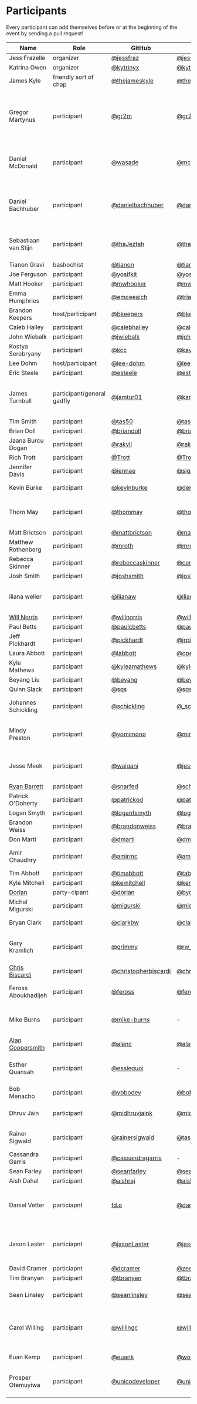 # Participants

Every participant can add themselves before or at the beginning of the event by
sending a pull request!

| Name  | Role | GitHub | Twitter | Notes |
| ----- | ---- | ------ | ------- | ----- |
| Jess Frazelle  | organizer  | [@jessfraz](https://github.com/jessfraz) | [@jessfraz](https://twitter.com/jessfraz) | |
| Katrina Owen | organizer | [@kytrinyx](https://github.com/kytrinyx) | [@kytrinyx](https://twitter.com/kytrinyx) | |
| James Kyle | friendly sort of chap | [@thejameskyle](https://github.com/thejameskyle) | [@thejameskyle](https://twitter.com/thejameskyle) | |
| Gregor Martynus | participant |[@gr2m](https://github.com/gr2m/) | [@gr2m](https://twitter.com/gr2m/) | LA based 🛫 Tue, Feb 14 with [jetBlue 6736](https://www.google.com/search?q=jetBlue+6736) 🛬 Thu, Feb 16: [jetBlue 1435](https://www.google.com/search?q=jetBlue+1435) |
| Daniel McDonald | participant |[@wasade](https://github.com/wasade) | [@mcdonadt](https://twitter.com/mcdonadt) | SEA based, arriving Weds morning on [UA 1721](https://www.google.com/search?q=check+flight+UA1721)
| Daniel Bachhuber | participant |[@danielbachhuber](https://github.com/danielbachhuber) | [@danielbachhuber](https://twitter.com/danielbachhuber) | PDX based, arriving Weds morning on [Alaska 2589](https://www.google.com/search?q=Alaska+2589)
| Sebastiaan van Stijn | participant |[@thaJeztah](https://github.com/thaJeztah) | [@thaJeztah](https://twitter.com/thaJeztah) | Located in The Netherlands 🇳🇱
| Tianon Gravi | bashochist | [@tianon](https://github.com/tianon) | [@tianon](https://twitter.com/tianon) | |
| Joe Ferguson | participant |[@yosifkit](https://github.com/yosifkit) | [@yosifkit](https://twitter.com/yosifkit) | |
| Matt Hooker | participant | [@mwhooker](https://github.com/mwhooker) | [@mwhooker](https://twitter.com/mwhooker) | |
| Emma Humphries | participant |[@emceeaich](https://github.com/emceeaich) | [@triagegirl](https://twitter.com/triagegirl) | Bay Area Local |
| Brandon Keepers | host/participant |[@bkeepers](https://github.com/bkeepers) | [@bkeepers](https://twitter.com/bkeepers) | |
| Caleb Hailey | participant |[@calebhailey](https://github.com/calebhailey) | [@calebhailey](https://twitter.com/calebhailey) | |
| John Wiebalk | participant |[@jwiebalk](https://github.com/jwiebalk) | [@johnwiebalk](https://twitter.com/johnwiebalk) | |
| Kostya Serebryany | participant |[@kcc](https://github.com/kcc) | [@kayseesee](https://twitter.com/kayseesee) | |
| Lee Dohm | host/participant |[@lee-dohm](https://github.com/lee-dohm) | [@leedohm](https://twitter.com/leedohm) | |
| Eric Steele | participant |[@esteele](https://github.com/esteele) | [@esteele](https://twitter.com/esteele) | |
| James Turnbull | participant/general gadfly | [@jamtur01](https://github.com/jamtur01) | [@kartar](https://twitter.com/kartar) | NYC-based. 2/13 UA212, 2/17 UA 212 |
| Tim Smith | participant |[@tas50](https://github.com/tas50) | [@tas50](https://twitter.com/tas50) | PDX based |
| Brian Doll | participant |[@briandoll](https://github.com/briandoll) | [@briandoll](https://twitter.com/briandoll) | SF |
| Jaana Burcu Dogan | participant |[@rakyll](https://github.com/rakyll) | [@rakyll](https://twitter.com/rakyll) | |
| Rich Trott | participant |[@Trott](https://github.com/Trott) | [@Trott](https://twitter.com/Trott) | |
| Jennifer Davis | participant | [@iennae](https://github.com/iennae) | [@sigje](https://twitter.com/sigje) | Bay Area based |
| Kevin Burke | participant | [@kevinburke](https://github.com/kevinburke) | [@derivativeburke](https://twitter.com/derivativeburke) | [available for hire](https://burke.services) |
| Thom May | participant | [@thommay](https://github.com/thommay) | [@thommay](https://twitter.com/thommay) | London based, in SF 2/11 - 2/16 |
| Matt Brictson | participant | [@mattbrictson](https://github.com/mattbrictson) | [@mattbrictson](https://twitter.com/mattbrictson) | SF |
| Matthew Rothenberg | participant | [@mroth](https://github.com/mroth) | [@mroth](https://twitter.com/mroth) | Brooklyn |
| Rebecca Skinner | participant | [@rebeccaskinner](https://github.com/rebeccaskinner) | [@cercerilla](https://twitter.com/cercerilla) | St. Louis |
| Josh Smith | participant | [@joshsmith](https://github.com/joshsmith) | [@joshsmith](https://twitter.com/joshsmith) | San Diego |
| iliana weller | participant | [@ilianaw](https://github.com/ilianaw) | [@ilianaweller](https://twitter.com/ilianaweller) | Greetings from Amazon Linux |
| [Will Norris](https://willnorris.com/)  | participant  | [@willnorris](https://github.com/willnorris) | [@willnorris](https://twitter.com/willnorris) | |
| Paul Betts | participant |[@paulcbetts](https://github.com/paulcbetts) | [@paulcbetts](https://twitter.com/paulcbetts) | SF |
| Jeff Pickhardt | participant |[@pickhardt](https://github.com/pickhardt) | [@jrpickhardt](https://twitter.com/jrpickhardt) | SF |
| Laura Abbott | participant | [@labbott](https://github.com/labbott) | [@openlabbott](https://twitter.com/openlabbott) | SEA |
| Kyle Mathews | participant | [@kyleamathews](https://github.com/kyleamathews) | [@kylemathews](https://twitter.com/kylemathews) | SF |
| Beyang Liu | participant | [@beyang](https://github.com/beyang) | [@beyang](https://twitter.com/beyang) | SF |
| Quinn Slack | participant | [@sqs](https://github.com/sqs) | [@sqs](https://twitter.com/sqs) | SF |
| Johannes Schickling | participant | [@schickling](https://github.com/schickling) | [@_schickling](https://twitter.com/_schickling) | 🇩🇪 Berlin (SF Feb 10 - 17) |
| Mindy Preston | participant | [@yomimono](https://github.com/yomimono) | [@mindypreston](https://twitter.com/mindypreston) | Madison, WI (SF 7 Feb - 16 Feb) |
| Jesse Meek | participant | [@waigani](https://github.com/waigani) | [@jessemeek](https://twitter.com/jessemeek) | New Zealand!! (SF Feb 6 - 19) |
| [Ryan Barrett](https://snarfed.org/) | participant  | [@snarfed](https://github.com/snarfed) | [@schnarfed](https://twitter.com/schnarfed) | SF |
| Patrick O'Doherty | participant | [@patrickod](https://github.com/patrickod) | [@patrickod](https://twitter.com/patrickod) | SF |
| Logan Smyth | participant | [@loganfsmyth](https://github.com/loganfsmyth) | [@loganfsmyth](https://twitter.com/loganfsmyth) | SF |
| Brandon Weiss | participant | [@brandonweiss](https://github.com/brandonweiss) | [@brandon_weiss](https://twitter.com/brandon_weiss) | SF |
| Don Marti | participant | [@dmarti](https://github.com/dmarti) | [@dmarti](https://twitter.com/dmarti) | SF |
| Amir Chaudhry | participant | [@amirmc](https://github.com/amirmc) | [@amirmc](https://twitter.com/amirmc) | Cambridge, UK (SF: 7-16 Feb) |
| Tim Abbott | participant | [@timabbott](https://github.com/timabbott) | [@tabbott3](https://twitter.com/tabbott3) | SF |
| Kyle Mitchell | participant | [@kemitchell](https://github.com/kemitchell) | [@kemitchell](https://twitter.com/kemitchell) | Oakland |
| [Dorian](https://doma.io) | party-cipant | [@dorian](https://github.com/dorian) | [@bydorian](https://twitter.com/bydorian) | SF |
| Michal Migurski  | participant | [@migurski](https://github.com/migurski) | [@michalmigurski](https://twitter.com/michalmigurski) | Oakland |
| Bryan Clark  | participant | [@clarkbw](https://github.com/clarkbw) | [@clarkbw](https://twitter.com/clarkbw) | Victoria, BC :canada: |
| Gary Kramlich | participant | [@grimmy](https://github.com/grimmy) | [@rw_grim](https://twitter.com/rw_grim) | Milwaukee, WI (SF 14 Feb - 16 Feb) |
| [Chris Biscardi](https://www.christopherbiscardi.com/) | participant | [@christopherbiscardi](https://github.com/ChristopherBiscardi) | [@chrisbiscardi](https://twitter.com/chrisbiscardi) | |
| Feross Aboukhadijeh | participant | [@feross](https://github.com/feross) | [@feross](https://twitter.com/feross) | SF, WebTorrent, Standard JS |
| Mike Burns | participant | [@mike-burns](https://github.com/mike-burns) | - | NYC based; in SF from the 15th to 20th |
| [Alan Coopersmith](https://www.x.org/wiki/AlanCoopersmith/) | participant | [@alanc](https://github.com/alanc) | [@alanc](https://twitter.com/alanc) | Santa Clara, CA |
| Esther Quansah | participant | [@essiequoi](https://github.com/essiequoi) | - | VA based; in SF from 2/8 until 2/16 |
| Bob Menacho | participant | [@ybbodev](https://github.com/Ybbobdev)| [@bobmynacho](https://twitter.com/bobmynacho) | SF |
| Dhruv Jain | participant | [@midhruvjaink](https://github.com/midhruvjaink) | [@midhruvjaink](https://twitter.com/midhruvjaink) | YtQck, Fire, Earth.css - INDIA |
| Rainer Sigwald | participant | [@rainersigwald](https://github.com/rainersigwald) | [@tashkant](https://twitter.com/tashkant) | OKC based, Microsoft dev tools |
| Cassandra Garris | participant | [@cassandragarris](https://github.com/cassandragarris) | - | based in NC |
| Sean Farley | participant | [@seanfarley](https://github.com/seanfarley)| [@seanfarley](https://twitter.com/seanfarley) | SF |
| Aish Dahal | participant | [@aishraj](https://github.com/aishraj)| [@aishrajdahal](https://twitter.com/aishrajdahal) | - |
| Daniel Vetter | particiapnt | [fd.o](https://cgit.freedesktop.org/~danvet) | [@danvet](https://twitter.com/danvet) | Switerzland - Arriving Mon evening in SFO |
| Jason Laster | particiapnt | [@jasonLaster](github.com/jasonLaster) | [@jasonLaster11](https://twitter.com/jasonlaster11) | NYC - will be around monday through thursday |
| David Cramer | particiapnt | [@dcramer](github.com/dcramer) | [@zeeg](https://twitter.com/zeeg) | SF, Sentry |
| Tim Branyen | participant | [@tbranyen](https://github.com/tbranyen) | [@tbranyen](https://twitter.com/tbranyen) | SF |
| Sean Linsley | participant | [@seanlinsley](https://github.com/seanlinsley) | [@seanlinsley](https://twitter.com/seanlinsley) | Dallas, Active Admin |
| Carol Willing | participant | [@willingc](https://github.com/willingc) | [@willingcarol](https://twitter.com/willingcarol) | San Diego and SLO; :airplane: [United 400](https://www.google.com/search?q=united+400) Wed arr. 8 am |
| Euan Kemp | participant | [@euank](https://github.com/euank) | [@wobscale](https://twitter.com/wobscale) | SF, CoreOS, Wobscale |
| Prosper Otemuyiwa | participant | [@unicodeveloper](https://github.com/unicodeveloper) | [@unicodeveloper](https://twitter.com/unicodeveloper) | :Nigeria: Lagos, Nigeria (SF Feb 6 - 19) |
